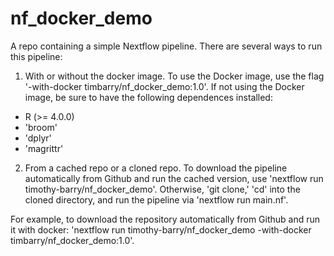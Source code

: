 # nf_docker_demo

A repo containing a simple Nextflow pipeline. There are several ways to run this pipeline:

1. With or without the docker image. To use the Docker image, use the flag '-with-docker timbarry/nf_docker_demo:1.0'. If not using the Docker image, be sure to have the following dependences installed:
- R (>= 4.0.0)
- 'broom'
- 'dplyr'
- 'magrittr'

2. From a cached repo or a cloned repo. To download the pipeline automatically from Github and run the cached version, use
'nextflow run timothy-barry/nf_docker_demo'. Otherwise, 'git clone,' 'cd' into the cloned directory, and run the pipeline via 'nextflow run main.nf'.

For example, to download the repository automatically from Github and run it with docker:
'nextflow run timothy-barry/nf_docker_demo -with-docker timbarry/nf_docker_demo:1.0'.
